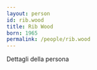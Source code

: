 ```yaml
---
layout: person
id: rib.wood
title: Rib Wood
born: 1965
permalink: /people/rib.wood
---
```


Dettagli della persona 
